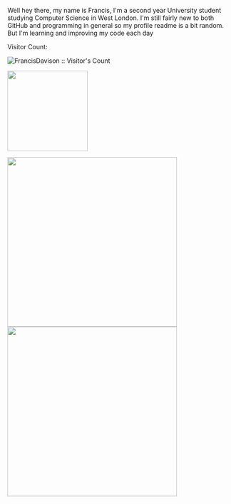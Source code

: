 Well hey there, my name is Francis, I'm a second year University student studying Computer Science in West London. I'm still fairly new to both GitHub and programming in general so my profile readme is a bit random. But I'm learning and improving my code each day

Visitor Count:
<p align="left">
  <img src="https://profile-counter.glitch.me/{FrancisDavison}/count.svg" alt="FrancisDavison :: Visitor's Count" />
</p

<p align="left">
  <a href="https://github.com/FrancisDavison">
    <img height="180em" src="https://github-readme-stats-eight-theta.vercel.app/api?username=FrancisDavison&show_icons=true&theme=midnight-purple&include_all_commits=true&count_private=true"/>
  </a>
</p>

<p align="left">
  <a href="https://github.com/FrancisDavison">
    <img height="380em" src="https://wakatime.com/share/@0090ab59-b491-43cc-9eac-edbd2549f21d/86e4ba0a-cf72-4721-98ba-c3e69b2dab2c.svg"/>
    <img height="380em" src="https://wakatime.com/share/@0090ab59-b491-43cc-9eac-edbd2549f21d/23cc11d0-5237-4bf5-817d-0099fbbc17e3.svg"/>
  </a>
</p>
    
           
           
           
           
         
